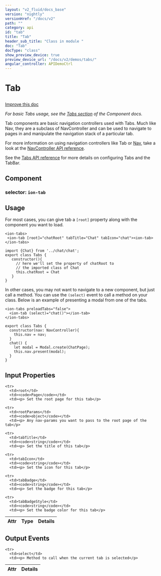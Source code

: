 ```yaml
---
layout: "v2_fluid/docs_base"
version: "nightly"
versionHref: "/docs/v2"
path: ""
category: api
id: "tab"
title: "Tab"
header_sub_title: "Class in module "
doc: "Tab"
docType: "class"
show_preview_device: true
preview_device_url: "/docs/v2/demos/tabs/"
angular_controller: APIDemoCtrl 
---
```










<h1 class="api-title">
<a class="anchor" name="tab" href="#tab"></a>

Tab






</h1>

<a class="improve-v2-docs" href="http://github.com/driftyco/ionic/edit/2.0//ionic/components/tabs/tab.ts#L9">
Improve this doc
</a>






<p><em>For basic Tabs usage, see the <a href="../../../../components/#tabs">Tabs section</a>
of the Component docs.</em></p>
<p>Tab components are basic navigation controllers used with Tabs.  Much like
Nav, they are a subclass of NavController and can be used to navigate
to pages in and manipulate the navigation stack of a particular tab.</p>
<p>For more information on using navigation controllers like Tab or <a href="../../nav/Nav/">Nav</a>,
take a look at the <a href="../NavController/">NavController API reference</a>.</p>
<p>See the <a href="../Tabs/">Tabs API reference</a> for more details on configuring Tabs
and the TabBar.</p>


<h2><a class="anchor" name="Component" href="#Component"></a>Component</h2>
<h3>selector: <code>ion-tab</code></h3>
<!-- @usage tag -->

<h2><a class="anchor" name="usage" href="#usage"></a>Usage</h2>

<p>For most cases, you can give tab a <code>[root]</code> property along with the component you want to load.</p>
<pre><code class="lang-html">&lt;ion-tabs&gt;
 &lt;ion-tab [root]=&quot;chatRoot&quot; tabTitle=&quot;Chat&quot; tabIcon=&quot;chat&quot;&gt;&lt;ion-tab&gt;
&lt;/ion-tabs&gt;
</code></pre>
<pre><code class="lang-ts">import {Chat} from &#39;../chat/chat&#39;;
export class Tabs {
   constructor(){
     // here we&#39;ll set the property of chatRoot to
     // the imported class of Chat
     this.chatRoot = Chat
   }
}
</code></pre>
<p>In other cases, you may not want to navigate to a new component, but just
call a method. You can use the <code>(select)</code> event to call a method on your
class. Below is an example of presenting a modal from one of the tabs.</p>
<pre><code class="lang-html">&lt;ion-tabs preloadTabs=&quot;false&quot;&gt;
  &lt;ion-tab (select)=&quot;chat()&quot;&gt;&lt;/ion-tab&gt;
&lt;/ion-tabs&gt;
</code></pre>
<pre><code class="lang-ts">export class Tabs {
  constructor(nav: NavController){
    this.nav = nav;
  }
  chat() {
    let modal = Modal.create(ChatPage);
    this.nav.present(modal);
  }
}
</code></pre>




<!-- @property tags -->



<!-- instance methods on the class -->
<!-- input methods on the class -->
<h2><a class="anchor" name="input-properties" href="#input-properties"></a>Input Properties</h2>
<table class="table param-table" style="margin:0;">
  <thead>
    <tr>
      <th>Attr</th>
      <th>Type</th>
      <th>Details</th>
    </tr>
  </thead>
  <tbody>
    
    <tr>
      <td>root</td>
      <td><code>Page</code></td>
      <td><p> Set the root page for this tab</p>
</td>
    </tr>
    
    <tr>
      <td>rootParams</td>
      <td><code>object</code></td>
      <td><p> Any nav-params you want to pass to the root page of the tab</p>
</td>
    </tr>
    
    <tr>
      <td>tabTitle</td>
      <td><code>string</code></td>
      <td><p> Set the title of this tab</p>
</td>
    </tr>
    
    <tr>
      <td>tabIcon</td>
      <td><code>string</code></td>
      <td><p> Set the icon for this tab</p>
</td>
    </tr>
    
    <tr>
      <td>tabBadge</td>
      <td><code>string</code></td>
      <td><p> Set the badge for this tab</p>
</td>
    </tr>
    
    <tr>
      <td>tabBadgeStyle</td>
      <td><code>string</code></td>
      <td><p> Set the badge color for this tab</p>
</td>
    </tr>
    
  </tbody>
</table>
<!-- output events on the class -->
<h2><a class="anchor" name="output-events" href="#output-events"></a>Output Events</h2>
<table class="table param-table" style="margin:0;">
  <thead>
    <tr>
      <th>Attr</th>
      <th>Details</th>
    </tr>
  </thead>
  <tbody>
    
    <tr>
      <td>select</td>
      <td><p> Method to call when the current tab is selected</p>
</td>
    </tr>
    
  </tbody>
</table><!-- related link --><!-- end content block -->


<!-- end body block -->

